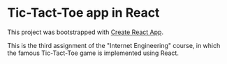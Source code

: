 # Tic-Tact-Toe app in React

This project was bootstrapped with [Create React App](https://github.com/facebook/create-react-app).

This is the third assignment of the "Internet Engineering" course, in which the famous Tic-Tact-Toe game is implemented using React.
